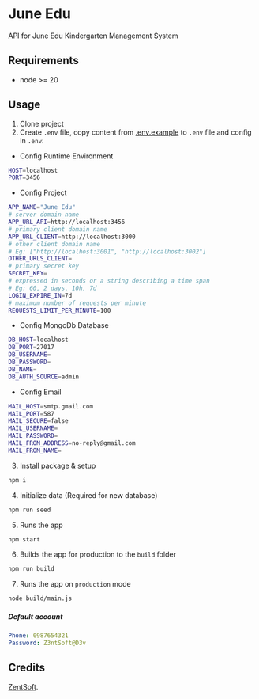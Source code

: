 # June Edu

API for June Edu Kindergarten Management System

## Requirements

- node >= 20

## Usage

1. Clone project
2. Create `.env` file, copy content from [.env.example](./.env.example) to `.env` file and config in `.env`:

- Config Runtime Environment

```bash
HOST=localhost
PORT=3456
```

- Config Project

```bash
APP_NAME="June Edu"
# server domain name
APP_URL_API=http://localhost:3456
# primary client domain name
APP_URL_CLIENT=http://localhost:3000
# other client domain name
# Eg: ["http://localhost:3001", "http://localhost:3002"]
OTHER_URLS_CLIENT=
# primary secret key
SECRET_KEY=
# expressed in seconds or a string describing a time span
# Eg: 60, 2 days, 10h, 7d
LOGIN_EXPIRE_IN=7d
# maximum number of requests per minute
REQUESTS_LIMIT_PER_MINUTE=100
```

- Config MongoDb Database

```bash
DB_HOST=localhost
DB_PORT=27017
DB_USERNAME=
DB_PASSWORD=
DB_NAME=
DB_AUTH_SOURCE=admin
```

- Config Email

```bash
MAIL_HOST=smtp.gmail.com
MAIL_PORT=587
MAIL_SECURE=false
MAIL_USERNAME=
MAIL_PASSWORD=
MAIL_FROM_ADDRESS=no-reply@gmail.com
MAIL_FROM_NAME=
```

3. Install package & setup

```bash
npm i
```

4. Initialize data (Required for new database)

```bash
npm run seed
```

5. Runs the app

```bash
npm start
```

6. Builds the app for production to the `build` folder

```bash
npm run build
```

7. Runs the app on `production` mode

```bash
node build/main.js
```

##### Default account

```yaml
Phone: 0987654321
Password: Z3ntSoft@D3v
```

## Credits

[ZentSoft](https://zentsoft.com).
